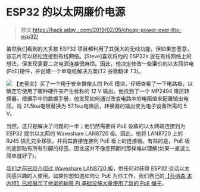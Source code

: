 # ESP32 的以太网廉价电源

> 原文:[https://hack aday . com/2019/02/05/cheap-power-over-the-esp32/](https://hackaday.com/2019/02/05/cheap-power-over-ethernet-for-the-esp32/)

虽然我们看到的大多数 ESP32 项目都利用了其强大的无线功能，但如果您愿意，该芯片可以轻松连接到有线网络。[Steve]喜欢将他的 ESP32s 放在有线网络上的想法，但发现需要二次电源连接很麻烦。因此，他决定修改一些廉价的以太网供电(PoE)硬件，并创建一个单电缆解决方案(T2 谷歌翻译 T3)。

[![](../Images/ab4c2b4a377419c6dcd407341b96d599.png)](https://hackaday.com/wp-content/uploads/2019/02/esppoe_detail.jpg) 【史蒂夫】买了一个用于安全摄像头的 PoE 模块，仔细查看了一下电路板，以确定它使用了哪种硬件来产生标称的 12 V 输出。他找到了一个 MP2494 降压转换器，根据手中的数据手册，他发现如何通过改变电路中的电阻值来配置输出电压。将 21.5kω电阻替换为 57.1kω电阻后，转换器的输出变为电子设备所需的 5 V。

当然，这只是解决了问题的一半；他仍然需要将 PoE 设备的以太网端连接到为 ESP32 提供以太网的 Waveshare LAN8720 板。因此，他将 LAN8720 上的 RJ45 插孔完全移除，并将其直接连接到 PoE 板上的连接器。有益的是，PoE 板的底部贴有所有引脚的标签，因此这并不像您预期的那样难以理解(如果一直这么简单就好了)。

[我们之前已经介绍过 Waveshare LAN8720 板](https://hackaday.com/2017/04/18/enabling-ethernet-on-the-esp32/)，供任何对获得 ESP32 谈话以太网感兴趣的人使用。如果你想知道如何让 PoE 为你工作，我们自己的[【乔纳森·本内特】已经展示了他家的树莓 Pi 基础设施](https://hackaday.com/2018/09/26/hack-my-house-raspberry-pi-as-infrastructure/)[大量使用了新的 PoE 帽子](https://hackaday.com/2018/08/26/rasberry-pi-poe-hat-released/)。